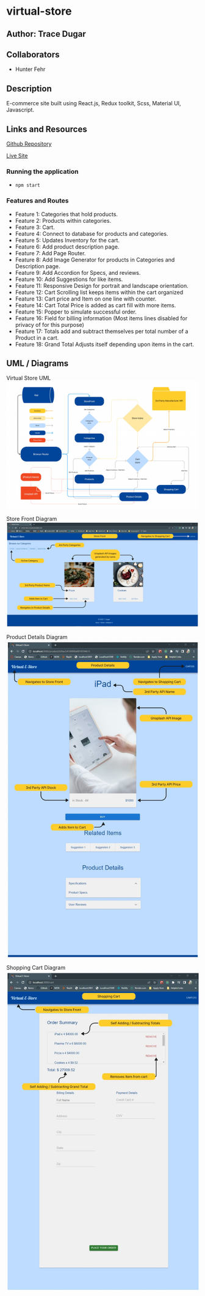 # virtual-store

## Author: Trace Dugar

## Collaborators

- Hunter Fehr

## Description

E-commerce site built using React.js, Redux toolkit, Scss, Material UI, Javascript.

## Links and Resources

[Github Repository](https://github.com/TraceDugar/virtual-store)

[Live Site](https://virtual-store-traced.onrender.com)

### Running the application

- `npm start`

### Features and Routes

- Feature 1: Categories that hold products.
- Feature 2: Products within categories.
- Feature 3: Cart.
- Feature 4: Connect to database for products and categories.
- Feature 5: Updates Inventory for the cart.
- Feature 6: Add product description page.
- Feature 7: Add Page Router.
- Feature 8: Add Image Generator for products in Categories and Description page.
- Feature 9: Add Accordion for Specs, and reviews.
- Feature 10: Add Suggestions for like items.
- Feature 11: Responsive Design for portrait and landscape orientation.
- Feature 12: Cart Scrolling list keeps items within the cart organized
- Feature 13: Cart price and Item on one line with counter.
- Feature 14: Cart Total Price is added as cart fill with more items.
- Feature 15: Popper to simulate successful order.
- Feature 16: Field for billing information (Most items lines disabled for privacy of for this purpose)
- Feature 17: Totals add and subtract themselves per total number of a Product in a cart.
- Feature 18: Grand Total Adjusts itself depending upon items in the cart.

## UML / Diagrams

Virtual Store UML
![Virtual Store UML](assets/Virtual_Store_UML.jpg)

Store Front Diagram
![Store Front Diagram](assets/labeled_StoreFront.jpg)

Product Details Diagram
![Product Details Diagram](assets/labeled_ProductDetails.jpg)

Shopping Cart Diagram
![Shopping Cart Diagram](assets/labeled_ShoppingCart.jpg)
